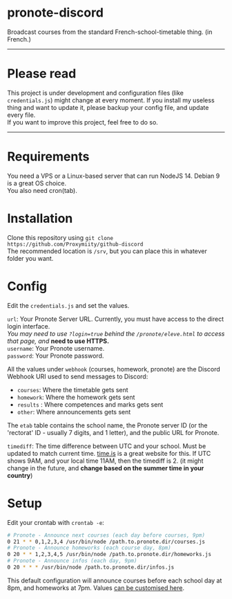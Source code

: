 # pronote-discord
Broadcast courses from the standard French-school-timetable thing. (in French.)

****

# Please read
This project is under development and configuration files (like `credentials.js`) might change at every moment. If you install my useless thing and want to update it, please backup your config file, and update every file.  
If you want to improve this project, feel free to do so.

****

# Requirements
You need a VPS or a Linux-based server that can run NodeJS 14.
Debian 9 is a great OS choice.  
You also need cron(tab).

# Installation
Clone this repository using `git clone https://github.com/Proxymiity/github-discord`  
The recommended location is `/srv`, but you can place this in whatever folder you want.

# Config
Edit the `credentials.js` and set the values.

`url`: Your Pronote Server URL. Currently, you must have access to the direct login interface.  
*You may need to use `?login=true` behind the `/pronote/eleve.html` to access that page, and* **need to use HTTPS.**  
`username`: Your Pronote username.  
`password`: Your Pronote password.

All the values under `webhook` (courses, homework, pronote) are the Discord Webhook URI used to send messages to Discord:  
- `courses`: Where the timetable gets sent
- `homework`: Where the homework gets sent
- `results` : Where competences and marks gets sent
- `other`: Where announcements gets sent

The `etab` table contains the school name, the Pronote server ID (or the 'rectorat' ID - usually 7 digits, and 1 letter), and the public URL for Pronote.

`timediff`: The time difference between UTC and your school. Must be updated to match current time. [time.is](https://time.is) is a great website for this. If UTC shows 9AM, and your local time 11AM, then the timediff is 2. (it might change in the future, and **change based on the summer time in your country**)

# Setup
Edit your crontab with `crontab -e`:
```sh
# Pronote - Announce next courses (each day before courses, 9pm)
0 21 * * 0,1,2,3,4 /usr/bin/node /path.to.pronote.dir/courses.js
# Pronote - Announce homeworks (each course day, 8pm)
0 20 * * 1,2,3,4,5 /usr/bin/node /path.to.pronote.dir/homeworks.js
# Pronote - Announce infos (each day, 9pm)
0 20 * * * /usr/bin/node /path.to.pronote.dir/infos.js
```
This default configuration will announce courses before each school day at 8pm, and homeworks at 7pm. Values [can be customised here](https://crontab.cronhub.io/).
